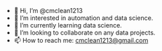 - 👋 Hi, I’m @cmclean1213
- 👀 I’m interested in automation and data science.
- 🌱 I’m currently learning data science.
- 💞️ I’m looking to collaborate on any data projects.
- 📫 How to reach me: cmclean1213@gmail.com

<!---
cmclean1213/cmclean1213 is a ✨ special ✨ repository because its `README.md` (this file) appears on your GitHub profile.
You can click the Preview link to take a look at your changes.
--->
